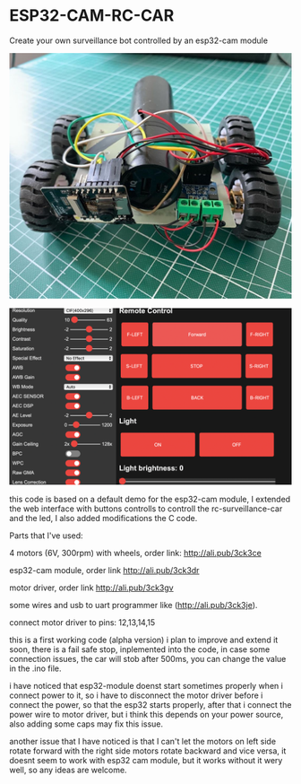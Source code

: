 # ESP32-CAM-RC-CAR
Create your own surveillance bot controlled by an esp32-cam module

![photo](https://github.com/gumslone/ESP32-CAM-RC-CAR/blob/master/photo.jpg?raw=true)

![screenshot](https://github.com/gumslone/ESP32-CAM-RC-CAR/blob/master/Screenshot.png?raw=true)

this code is based on a default demo for the esp32-cam module,
I extended the web interface with buttons controlls to controll the rc-surveillance-car and the led,
I also added modifications the C code.

Parts that I've used:

4 motors (6V, 300rpm) with wheels, order link: http://ali.pub/3ck3ce

esp32-cam module, order link http://ali.pub/3ck3dr

motor driver, order link http://ali.pub/3ck3gv

some wires and usb to uart programmer like (http://ali.pub/3ck3je).

connect motor driver to pins:
12,13,14,15

this is a first working code (alpha version) i plan to improve and extend it soon, there is a fail safe stop, inplemented into the code, in case some connection issues, the car will stob after 500ms, you can change the value in the .ino file.

i have noticed that esp32-module doenst start sometimes properly when i connect power to it, so i have to disconnect the motor driver before i connect the power, so that the esp32 starts properly, after that i connect the power wire to motor driver, but i think this depends on your power source, also adding some caps may fix this issue.

another issue that I have noticed is that I can't let the motors on left side rotate forward with the right side motors rotate backward and vice versa, it doesnt seem to work with esp32 cam module, but it works without it wery well, so any ideas are welcome.
